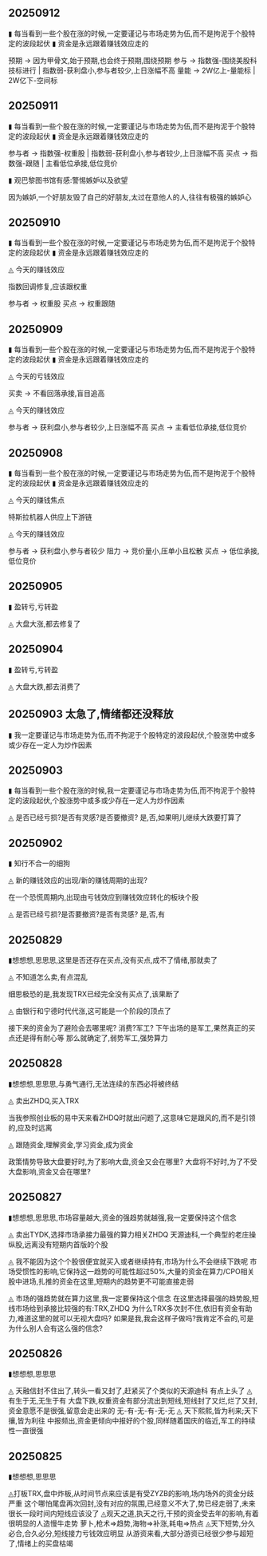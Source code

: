 ## 20250912

▮ 每当看到一些个股在涨的时候,一定要谨记与市场走势为伍,而不是拘泥于个股特定的波段起伏
▮ 资金是永远跟着赚钱效应走的

预期 → 因为甲骨文,始于预期,也会终于预期,围绕预期
参与 → 指数强-围绕美股科技标进行 | 指数弱-获利盘小,参与者较少,上日涨幅不高
量能 → 2W亿上-量能标 | 2W亿下-空间标

## 20250911

▮ 每当看到一些个股在涨的时候,一定要谨记与市场走势为伍,而不是拘泥于个股特定的波段起伏
▮ 资金是永远跟着赚钱效应走的

参与者 → 指数强-权重股 | 指数弱-获利盘小,参与者较少,上日涨幅不高
买点 → 指数强-跟随 | 主看低位承接,低位竞价


▮ 观巴黎图书馆有感:警惕嫉妒以及欲望

因为嫉妒,一个好朋友毁了自己的好朋友,太过在意他人的人,往往有极强的嫉妒心



## 20250910

▮ 每当看到一些个股在涨的时候,一定要谨记与市场走势为伍,而不是拘泥于个股特定的波段起伏
▮ 资金是永远跟着赚钱效应走的

◬ 今天的赚钱效应

指数回调修复,应该跟权重

参与者 → 权重股
买点 → 权重跟随

## 20250909

▮ 每当看到一些个股在涨的时候,一定要谨记与市场走势为伍,而不是拘泥于个股特定的波段起伏
▮ 资金是永远跟着赚钱效应走的


◬ 今天的亏钱效应

买卖 → 不看回落承接,盲目追高 

◬ 今天的赚钱效应

参与者 → 获利盘小,参与者较少,上日涨幅不高
买点 → 主看低位承接,低位竞价

## 20250908

▮ 每当看到一些个股在涨的时候,一定要谨记与市场走势为伍,而不是拘泥于个股特定的波段起伏
▮ 资金是永远跟着赚钱效应走的

◬ 今天的赚钱焦点

特斯拉机器人供应上下游链

◬ 今天的赚钱效应

参与者 → 获利盘小,参与者较少
阻力 → 竞价量小,压单小且松散
买点 → 低位承接,低位竞价

## 20250905

▮ 盈转亏,亏转盈

◬ 大盘大涨,都去修复了

## 20250904

▮ 盈转亏,亏转盈

◬ 大盘大跌,都去消费了


## 20250903 太急了,情绪都还没释放

▮ 我一定要谨记与市场走势为伍,而不拘泥于个股特定的波段起伏,个股涨势中或多或少存在一定人为炒作因素

## 20250903

▮ 每当看到一些个股在涨的时候,我一定要谨记与市场走势为伍,而不拘泥于个股特定的波段起伏,个股涨势中或多或少存在一定人为炒作因素

◬ 是否已经亏损?是否有灵感?是否要撤资?
是,否,如果明儿继续大跌要打算了

## 20250902

▮ 知行不合一的细狗

◬ 新的赚钱效应的出现/新的赚钱周期的出现?

在一个恐慌周期内,出现由亏钱效应到赚钱效应转化的板块个股

◬ 是否已经亏损?是否要撤资?是否有灵感?
是,否,有

## 20250829

▮想想想,思思思,这里是否还存在买点,没有买点,成不了情绪,那就卖了

◬ 不知道怎么卖,有点混乱

细思极恐的是,我发现TRX已经完全没有买点了,该果断了

◬ 由银行和宁德时代代涨,这可能是一个阶段的顶点了

接下来的资金为了避险会去哪里呢? 消费?军工?
下午出场的是军工,果然真正的买点还是得有耐心等
那么就确定了,弱势军工,强势算力

## 20250828

▮想想想,思思思,与勇气通行,无法连续的东西必将被终结

◬ 卖出ZHDQ,买入TRX

当我参照创业板的易中天来看ZHDQ时就出问题了,这意味它是跟风的,而不是引领的,应及时远离

◬ 跟随资金,理解资金,学习资金,成为资金

政策情势导致大盘要好时,为了影响大盘,资金又会在哪里?
大盘将不好时,为了不受大盘影响,资金又会在哪里?


## 20250827

▮想想想,思思思,市场容量越大,资金的强趋势就越强,我一定要保持这个信念

◬ 卖出TYDK,选择市场承接力最强的算力相关ZHDQ
天源迪科,一个典型的老庄操纵股,远离没有短期内首版的个股

◬ 我不能因为这个个股很便宜就买入或者继续持有,市场为什么不会继续下跌呢
市场受惯性的影响,它保持这一趋势的可能性超过50%,大量的资金在算力/CPO相关股中进场,扎推的资金在这里,短期内的趋势更不可能直接走弱

◬ 市场的强趋势就在算力这里,我一定要保持这个信念
在这里选择最强的趋势股,短线市场给到承接比较强的有:TRX,ZHDQ
为什么TRX多次封不住,依旧有资金有助力,难道这里的就可以无视大盘吗?
如果是我,我会这样子做吗?我肯定不会的,可是为什么别人会有这么强的信念?

## 20250826

▮想想想,思思思

◬ 天融信封不住出了,转头一看又封了,赶紧买了个类似的天源迪科
有点上头了
◬ 有生于无,无生于有
大盘下跌,权重资金有部分流出到短线,短线封了又烂,烂了又封,资金意愿不是很强,留意会走出来的
无-有-无-有-无-无
◬ 天下熙熙,皆为利来;天下攘,皆为利往
中报频出,资金更倾向中报好的个股,同样随着国庆的临近,军工的持续性一直很强



## 20250825

▮想想想,思思思

◬打板TRX,盘中炸板,从时间节点来应该是有受ZYZB的影响,场内场外的资金分歧严重
这个哪怕尾盘再次回封,没有对应的氛围,已经意义不大了,势已经走弱了,未来很长一段时间内短线应该没了
◬观天之道,执天之行,干预的资金受去年的影响,有着很明显的人造慢牛走势
萝卜,枪术⇒趋势,海物⇒补涨,耗电⇒热点
◬天下短势,分久必合,合久必分,短线接力亏钱效应明显
从游资来看,大部分游资已经很少参与超短了,情绪上的买盘枯竭
